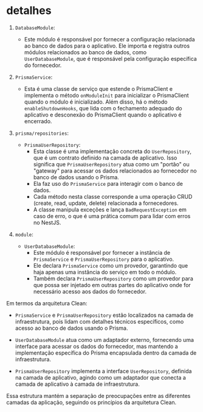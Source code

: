 # detalhes

1. `DatabaseModule`:

   - Este módulo é responsável por fornecer a configuração relacionada ao banco de dados para o aplicativo. Ele importa e registra outros módulos relacionados ao banco de dados, como `UserDatabaseModule`, que é responsável pela configuração específica do fornecedor.

2. `PrismaService`:

   - Esta é uma classe de serviço que estende o PrismaClient e implementa o método `onModuleInit` para inicializar o PrismaClient quando o módulo é inicializado. Além disso, há o método `enableShutdownHooks`, que lida com o fechamento adequado do aplicativo e desconexão do PrismaClient quando o aplicativo é encerrado.

3. `prisma/repositories`:

   - `PrismaUserRepository`:
     - Esta classe é uma implementação concreta do `UserRepository`, que é um contrato definido na camada de aplicativo. Isso significa que `PrismaUserRepository` atua como um "portão" ou "gateway" para acessar os dados relacionados ao fornecedor no banco de dados usando o Prisma.
     - Ela faz uso do `PrismaService` para interagir com o banco de dados.
     - Cada método nesta classe corresponde a uma operação CRUD (create, read, update, delete) relacionada a fornecedores.
     - A classe manipula exceções e lança `BadRequestException` em caso de erro, o que é uma prática comum para lidar com erros no NestJS.
  
4. `module`:

   - `UserDatabaseModule`:
     - Este módulo é responsável por fornecer a instância de `PrismaService` e `PrismaUserRepository` para o aplicativo.
     - Ele declara `PrismaService` como um provedor, garantindo que haja apenas uma instância do serviço em todo o módulo.
     - Também declara `PrismaUserRepository` como um provedor para que possa ser injetado em outras partes do aplicativo onde for necessário acesso aos dados do fornecedor.

Em termos da arquitetura Clean:

- `PrismaService` e `PrismaUserRepository` estão localizados na camada de infraestrutura, pois lidam com detalhes técnicos específicos, como acesso ao banco de dados usando o Prisma.
  
- `UserDatabaseModule` atua como um adaptador externo, fornecendo uma interface para acessar os dados do fornecedor, mas mantendo a implementação específica do Prisma encapsulada dentro da camada de infraestrutura.

- `PrismaUserRepository` implementa a interface `UserRepository`, definida na camada de aplicativo, agindo como um adaptador que conecta a camada de aplicativo à camada de infraestrutura.

Essa estrutura mantém a separação de preocupações entre as diferentes camadas da aplicação, seguindo os princípios da arquitetura Clean.
